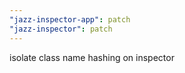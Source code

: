 ```yaml
---
"jazz-inspector-app": patch
"jazz-inspector": patch
---
```


isolate class name hashing on inspector

